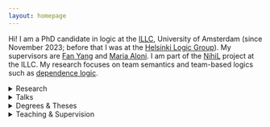 ```yaml
---
layout: homepage
---
```


Hi! I am a PhD candidate in logic at the [ILLC](https://www.illc.uva.nl/),
University of Amsterdam (since November 2023; before that I was at the
[Helsinki Logic Group](https://wiki.helsinki.fi/xwiki/bin/view/Logic/Home/)).
My supervisors are [Fan Yang](https://sites.google.com/site/fanyanghp/) and
[Maria Aloni](https://www.marialoni.org/). I am part of the
[NihiL](https://projects.illc.uva.nl/nihil/) project at the ILLC. My research
focuses on team semantics and team-based logics such as [dependence
logic](https://plato.stanford.edu/entries/logic-dependence/).

<details>
 <summary>Research</summary>

{% include_relative _includes/publications.md %}

{% include_relative _includes/submitted.md %}

{% include_relative _includes/prelim.md %}

</details>

<details>
 <summary>Talks</summary>
 <ul><li> 2024.10.16: Workshop on the Occasion of Marco Degano’s PhD Defense, University of Amsterdam <code>&#8212;</code> <i>Convex Team Logics</i> (joint talk with Søren Knudstorp) </li>
 <li> 2024.03.30: The 4th Tsinghua Interdisciplinary Workshop on Logic, Language, and Meaning, Tsinghua University <code>&#8212;</code> <i>Further Remarks on the Dual Negation in Team Semantics</i> </li>
 <li> 2024.03.30: The 4th Tsinghua Interdisciplinary Workshop on Logic, Language, and Meaning, Tsinghua University <code>&#8212;</code> <i>How to Split a Relation</i> (joint talk with Marco Degano, Tomasz Klochowicz and Søren Knudstorp) </li>
 <li> 2024.03.12: Dagstuhl Seminar 24111, Logics for Dependence and Independence: Expressivity and Complexity <code>&#8212;</code> <i>Deep Inference Sequent Calculi for Propositional Logics with Team Semantics</i> </li>
<li> 2024.02.23: InqML workshop, University of Padova <code>&#8212;</code> <i>State-based Modal Logics for Free Choice </i> </li>
<li> 2024.01.25: The Utrecht Logic in Progress Series, Utrecht University <code>&#8212;</code> <i>Propositional and Modal Team Semantics: the Failure of Downward Closure</i> </li>
<li> 2023.10.18: University of Helsinki logic seminar <code>&#8212;</code> <i>Convexity in Propositional Team Semantics</i> </li>
<li> 2023.10.04: PhDs in Logic, University of Granada <code>&#8212;</code> <i>Deep Inference Sequent Calculi for Team-based Logics</i> </li>
<li> 2023.09.13: University of Helsinki logic seminar <code>&#8212;</code> <i>Deep Inference Sequent Calculi for Propositional Logics with Team Semantics</i> </li>
<li> 2023.06.27: NihiL seminar, University of Amsterdam <code>&#8212;</code> <i>BSML and Expressive Completeness</i> (joint talk with Søren Knudstorp) </li>
<li> 2023.06.23: Dutch Logic PhD Day, University of Groningen <code>&#8212;</code> <i>Further Remarks on the 'Non-semantic' Nature of the Dual Negation</i> </li>
<li> 2023.03.13: NihiL seminar, University of Amsterdam <code>&#8212;</code> <i>A Remark on the Negation in Bilateral State-based Modal Logic</i> </li>
<li> 2023.02.20: NihiL seminar, University of Amsterdam <code>&#8212;</code> <i>An Axiomatization of Bilateral State-based Modal Logic</i> </li>
<li> 2022.12.07: University of Helsinki logic seminar <code>&#8212;</code> <i>A Remark on the Dual Negation in Propositional/Modal Team Semantics</i> </li>
<li> 2022.06.19: Scandinavian Logic Symposium, University of Bergen <code>&#8212;</code> <i>Modal Team Logics for Modelling Free Choice Inference</i> </li>
<li> 2021.12.01: University of Helsinki logic seminar <code>&#8212;</code> <i>Modal Team Logics for Modelling Free Choice Inference</i> </li>
<li> 2021.08.09: Workshop on Logics of Dependence and Independence, ESSLLI, Free University of Bozen-Bolzano (online) <code>&#8212;</code> <i>Axiomatizing a Logic for Modelling Free Choice Inference</i> </li>
<li> 2021.07.22: Logic Colloquium, Adam Mickiewicz University (online) <code>&#8212;</code> <i>A Logic for Modelling Free Choice Inference</i> </li>
<li> 2021.03.17: University of Helsinki logic seminar <code>&#8212;</code> <i>Axiomatizing a Logic for Free Choice</i> </li>
 </ul>
</details>

<details>
 <summary>Degrees & Theses </summary>
 <ul> 
<li> 2018-2021: MSc in Logic, ILLC, University of Amsterdam <br>
Thesis: <a href="https://msclogic.illc.uva.nl/theses/archive/publication/4941/The-Logic-of-Free-Choice-Axiomatizations-of-State-based-Modal-Logics">The Logic of Free Choice — Axiomatizations of State-Based Modal Logics</a><br>(supervisors: Maria Aloni and Fan Yang)</li>
<li> 2017-2018: MSc in Computer Science, University College London <br>
Final Project: A Theorem Prover for Full Computation Tree Logic (CTL<sup>∗</sup>)<br>(supervisor: Robin Hirsch)</li>
<li> 2013-2015: Studied for MSc in Mathematics and Foundations of Computer Science, University of Oxford. Dropped out due to <a href="https://en.wikipedia.org/wiki/Myalgic_encephalomyelitis/chronic_fatigue_syndrome">ME/CFS</a> (I have since recovered).</li>
<li> 2009-2013: MA (Hons) in Mathematics and Philosophy, University of St Andrews <br>
Undergraduate Maths Project: The Axiom of Choice and Product Spaces in Topology<br>(supervisor: James Mitchell)</li>
 </ul>
</details>

<details>
 <summary>Teaching & Supervision</summary>
<h3 id="ta" >Teaching assistant</h3>
 <ul>
<li> 2024: <a href="https://coursecatalogue.uva.nl/xmlpages/page/2024-2025-en/search-course/course/118737">Axiomatic Set Theory</a> (University of Amsterdam; main instructor: Franziska Jahnke)</li>
<li> 2022: <a href="https://studies.helsinki.fi/courses/course-unit/otm-b46220b1-179e-4ab7-8752-c702e57c29c4">Finite Model Theory</a> (University of Helsinki; main instructor: Juha Kontinen)</li>
<li> 2021: <a href="https://studies.helsinki.fi/courses/course-unit/hy-CU-117629832-2020-08-01?cpId=hy-lv-71">Dependence Logic</a> (University of Helsinki; main instructor: Fan Yang)</li>
<li> 2021: <a href="https://studies.helsinki.fi/courses/course-unit/otm-d9733070-f2eb-4797-92a7-4001fcf0fa97/MAT21002">Series</a> (University of Helsinki; main instructor: Mika Koskenoja)</li>
<li> 2020: <a href="https://coursecatalogue.uva.nl/xmlpages/page/2024-2025-en/search-course/course/114730">Introduction to the Philosophy of Language</a> (University of Amsterdam; main instructor: Elsbeth Brouwer)</li>
</ul> 
<h3 id="ta" >Supervision</h3>
 <ul >
<li> 2022: <a href="https://sites.google.com/view/matildahaggblom/">Matilda Häggblom</a>, <a href="https://helda.helsinki.fi/items/89688789-0073-4191-8777-98542f128949">Axiomatizing Modal Inclusion Logic</a> (MSc Thesis, University of Helsinki)</li>
 </ul>
</details>
